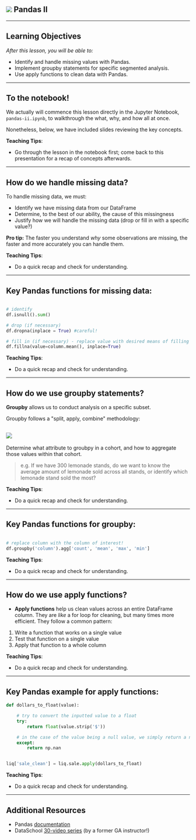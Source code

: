 <!--
---
title: Pandas II
type: lesson
duration: "1:00"
creator: [Joseph Nelson](https://twitter.com/josephofiowa)
---
-->

## ![](https://ga-dash.s3.amazonaws.com/production/assets/logo-9f88ae6c9c3871690e33280fcf557f33.png) Pandas II

<!--

## Overview
This presentation is review - go through the lesson in the notebook first!
The goal of this lesson is to continue demonstrating valuable functions within the Pandas library for exploratory data analysis.  This lesson covers handling missing data and null values, then continues to implementing `groupby` and apply functions.



## Important Notes or Prerequisites

- Review the Iowa liquor dataset [here](https://data.iowa.gov/Economy/Iowa-Liquor-Sales/m3tr-qhgy)
- Be aware that the dataset you are examining is a **subset** of that dataset: it is only May 2017 and May 2018. **New columns** have been created to delineate: `is_may_2017` and `is_may_2018`. These are demonstrated for the purposes of showing filters.
- There are **Class Questions** littered throughout the notebook. Use as much/little time on these as you see fit relative to how your class is pacing
- This lesson includes high level slides and a Notebook. To present this content, it is recommended you begin directly with the Jupyter Notebook. The student slides contain the wrap-up of the big ideas covered in the notebook.


---

## Learning Objectives
*After this lesson, you will be able to:*

- Identify and handle missing values with Pandas.
- Implement groupby statements for specific segmented analysis.
- Use apply functions to clean data with Pandas.



## Duration
45 minutes.

---

## Suggested Agenda

|    Time     | Activity | Purpose |
|-------------|----------|---------|
| 0:00 - 0:03 | Welcome |
| 0:03 - 0:08 | Dataset Recap |
| 0:08 - 0:11 | Read in the Data |
| 0:11 - 0:25 | Handling Missing Data |
| 0:25 - 0:32 | Groupby Statements |
| 0:32 - 0:40 | Apply Functions |
| 0:40 - 0:45 | Summary |

## Materials and Preparation
- Send out the link to the presentation slides, and help students download the Notebook.

## Differentiation and Extensions

- If students are excelling in the first half, consider deeper discussions surrounding types of missingness (missing at random, missing conditionally at random, not missing at random). Also, write a few more `groupby` statements.
- If students are struggling, hone the conceptual elements of each portion heavily - the **why** for identifying and handling missing data, groupby, and apply functions. Note that the order of these lessons is in order of importance, so even if the latter half is rushed, students will be covering the major keys!


-->

---

## Learning Objectives
*After this lesson, you will be able to:*

- Identify and handle missing values with Pandas.
- Implement groupby statements for specific segmented analysis.
- Use apply functions to clean data with Pandas.

---

## To the notebook!

We actually will commence this lesson directly in the Jupyter Notebook, `pandas-ii.ipynb`, to walkthrough the what, why, and how all at once.

Nonetheless, below, we have included slides reviewing the key concepts.

<aside class="notes">

**Teaching Tips**:

- Go through the lesson in the notebook first; come back to this presentation for a recap of concepts afterwards.

</aside>


---

## How do we handle missing data?

To handle missing data, we must:

- Identify we have missing data from our DataFrame
- Determine, to the best of our ability, the cause of this missingness
- Justify how we will handle the missing data (drop or fill in with a specific value?)

**Pro tip:** The faster you understand *why* some observations are missing, the faster and more accurately you can handle them.


<aside class="notes">

**Teaching Tips**:

- Do a quick recap and check for understanding.

</aside>

---

## Key Pandas functions for missing data:

```python

# identify
df.isnull().sum()

# drop (if necessary)
df.dropna(inplace = True) #careful!

# fill in (if necessary) - replace value with desired means of filling
df.fillna(value=column.mean(), inplace=True)
```



<aside class="notes">

**Teaching Tips**:

- Do a quick recap and check for understanding.

</aside>

---

## How do we use groupby statements?

**Groupby** allows us to conduct analysis on a specific subset.

Groupby follows a "split, apply, combine" methodology:

## ![](http://i.imgur.com/yjNkiwL.png)

Determine what attribute to groubpy in a cohort, and how to aggregate those values within that cohort.

> e.g. If we have 300 lemonade stands, do we want to know the average amount of lemonade sold across all stands, or identify which lemonade stand sold the most?



<aside class="notes">

**Teaching Tips**:

- Do a quick recap and check for understanding.

</aside>

---

## Key Pandas functions for groupby:

```python

# replace column with the column of interest!
df.groupby('column').agg['count', 'mean', 'max', 'min']
```



<aside class="notes">

**Teaching Tips**:

- Do a quick recap and check for understanding.

</aside>

---

## How do we use apply functions?

- **Apply functions** help us clean values across an entire DataFrame column. They are *like* a for loop for cleaning, but many times more efficient. They follow a common pattern:
1. Write a function that works on a single value
2. Test that function on a single value
3. Apply that function to a whole column



<aside class="notes">

**Teaching Tips**:

- Do a quick recap and check for understanding.

</aside>

---

## Key Pandas example for apply functions:

```python
def dollars_to_float(value):

    # try to convert the inputted value to a float
    try:
        return float(value.strip('$'))

    # in the case of the value being a null value, we simply return a null
    except:
        return np.nan


liq['sale_clean'] = liq.sale.apply(dollars_to_float)
```



<aside class="notes">

**Teaching Tips**:

- Do a quick recap and check for understanding.

</aside>

---

## Additional Resources

- Pandas [documentation](https://pandas.pydata.org/pandas-docs/stable/)
- DataSchool [30-video series](http://www.dataschool.io/easier-data-analysis-with-pandas/) (by a former GA instructor!)
